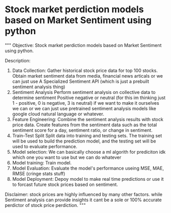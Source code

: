 # Stock market perdiction models based on Market Sentiment using python
"""
Objective: Stock market perdiction models based on Market Sentiment using python.

Description:
1. Data Collection:
    Gather historical stock price data for top 100 stocks.
    Obtain market sentiment data from media, financial news articals or we can just use A Specialized Sentiment API (which is just a prebuilt sentiment analysis thing)
2. Sentiment Analysis
    Perform sentiment analysis on collective data to determine sentiment Positive negative or neutral (for this im thinking just 1 - positive, 0 is negative, 3 is neutral) if we want to make it ourselves we can or we can just use pretrained sentiment analysis models like google cloud natural language or whatever.
3. Feature Engineering:
    Combine the sentiment analysis results with stock price data.
    Create features from the sentiment data such as the total sentiment score for a day, sentiment ratio, or change in sentiment. 
4. Train-Test Split
    Split data into training and testing sets. The training set will be used to build the prediction model, and the testing set will be used to evaluate performance.
5. Model selection:
    We can basically choose a ml algorith for prediciton idk which one you want to use but we can do whatever
6. Model training:
    Train model.
7. Model Evaluation:
    Evaluate the model's performance useing MSE, MAE, RMSE (cringe stats stuff)
8. Model Deployment:
    Depoy model to make real time predictions or use it to forcast future stock prices based on sentiment. 

Disclaimer:
 stock prices are highly influenced by many other factors. while Sentiment analysis can provide insights it cant be a sole or 100% accurate perdictor of stock price perdiction. 
"""
